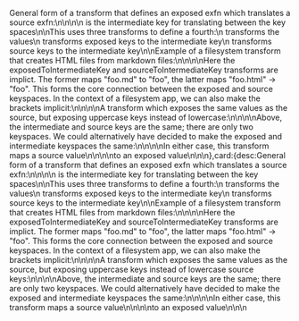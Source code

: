 General form of a transform that defines an exposed exfn which translates a source exfn:\n\n\n\n is the intermediate key for translating between the key spaces\n\nThis uses three transforms to define a fourth:\n transforms the values\n transforms exposed keys to the intermediate key\n transforms source keys to the intermediate key\n\nExample of a filesystem transform that creates HTML files from markdown files:\n\n\n\nHere the exposedToIntermediateKey and sourceToIntermediateKey transforms are implict. The former maps "foo.md" to "foo", the latter maps "foo.html" → "foo". This forms the core connection between the exposed and source keyspaces. In the context of a filesystem app, we can also make the brackets implicit:\n\n\n\nA transform which exposes the same values as the source, but exposing uppercase keys instead of lowercase:\n\n\n\nAbove, the intermediate and source keys are the same; there are only two keyspaces. We could alternatively have decided to make the exposed and intermediate keyspaces the same:\n\n\n\nIn either case, this transform maps a source value\n\n\n\nto an exposed value\n\n\n},card:{desc:General form of a transform that defines an exposed exfn which translates a source exfn:\n\n\n\n is the intermediate key for translating between the key spaces\n\nThis uses three transforms to define a fourth:\n transforms the values\n transforms exposed keys to the intermediate key\n transforms source keys to the intermediate key\n\nExample of a filesystem transform that creates HTML files from markdown files:\n\n\n\nHere the exposedToIntermediateKey and sourceToIntermediateKey transforms are implict. The former maps "foo.md" to "foo", the latter maps "foo.html" → "foo". This forms the core connection between the exposed and source keyspaces. In the context of a filesystem app, we can also make the brackets implicit:\n\n\n\nA transform which exposes the same values as the source, but exposing uppercase keys instead of lowercase source keys:\n\n\n\nAbove, the intermediate and source keys are the same; there are only two keyspaces. We could alternatively have decided to make the exposed and intermediate keyspaces the same:\n\n\n\nIn either case, this transform maps a source value\n\n\n\nto an exposed value\n\n\n
